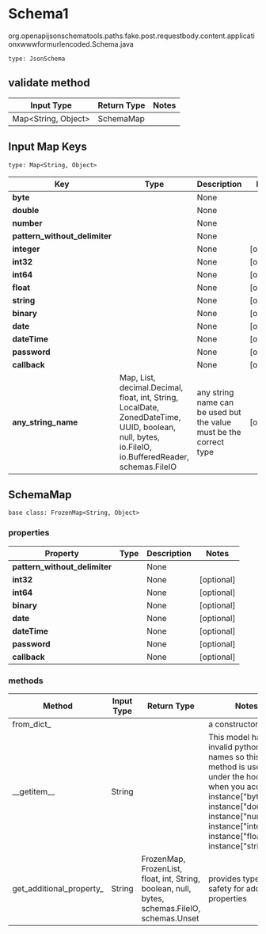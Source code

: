 # Schema1
org.openapijsonschematools.paths.fake.post.requestbody.content.applicationxwwwformurlencoded.Schema.java
```
type: JsonSchema
```

## validate method
| Input Type | Return Type | Notes |
| ---------- | ----------- | ----- |
| Map<String, Object> | SchemaMap | |

## Input Map Keys
```
type: Map<String, Object>
```
Key | Type |  Description | Notes
------------ | ------------- | ------------- | -------------
**byte** |  | None |
**double** |  | None |
**number** |  | None |
**pattern_without_delimiter** |  | None |
**integer** |  | None | [optional]
**int32** |  | None | [optional]
**int64** |  | None | [optional]
**float** |  | None | [optional]
**string** |  | None | [optional]
**binary** |  | None | [optional]
**date** |  | None | [optional]
**dateTime** |  | None | [optional]
**password** |  | None | [optional]
**callback** |  | None | [optional]
**any_string_name** | Map, List, decimal.Decimal, float, int, String, LocalDate, ZonedDateTime, UUID, boolean, null, bytes, io.FileIO, io.BufferedReader, schemas.FileIO | any string name can be used but the value must be the correct type | [optional]

## SchemaMap
```
base class: FrozenMap<String, Object>
```

### properties
Property | Type | Description | Notes
-------- | ---- | ----------- | -----
**pattern_without_delimiter** |  | None |
**int32** |  | None | [optional]
**int64** |  | None | [optional]
**binary** |  | None | [optional]
**date** |  | None | [optional]
**dateTime** |  | None | [optional]
**password** |  | None | [optional]
**callback** |  | None | [optional]

### methods
Method | Input Type | Return Type | Notes
------ | ---------- | ----------- | ------
from_dict_ |  |  | a constructor
&lowbar;&lowbar;getitem&lowbar;&lowbar; | String |  | This model has invalid python names so this method is used under the hood when you access instance["byte"], instance["double"], instance["number"], instance["integer"], instance["float"], instance["string"], 
get_additional_property_ | String | FrozenMap, FrozenList, float, int, String, boolean, null, bytes, schemas.FileIO, schemas.Unset | provides type safety for additional properties
